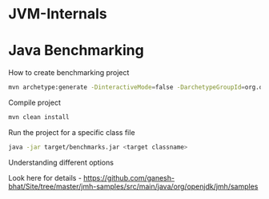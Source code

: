 # JVM-Internals

# Java Benchmarking


How to create benchmarking project

```bash
mvn archetype:generate -DinteractiveMode=false -DarchetypeGroupId=org.openjdk.jmh -DarchetypeArtifactId=jmh-java-benchmark-archetype -DgroupId=com.benchmark.learning -DartifactId=benchmark_jmh
```

Compile project

```bash
mvn clean install
```

Run the project for a specific class file

```bash
java -jar target/benchmarks.jar <target classname>
```

Understanding different options

Look here for details  - https://github.com/ganesh-bhat/Site/tree/master/jmh-samples/src/main/java/org/openjdk/jmh/samples



